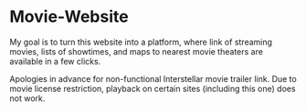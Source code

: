 # Movie-Website
My goal is to turn this website into a platform, where link of streaming movies, lists of showtimes, and maps to nearest movie theaters are available in a few clicks.

Apologies in advance for non-functional Interstellar movie trailer link. Due to movie license restriction, playback on certain sites (including this one) does not work.
